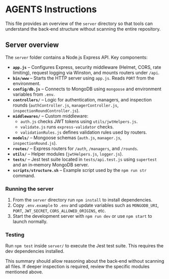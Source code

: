 # AGENTS Instructions

This file provides an overview of the `server` directory so that tools can understand the back‑end structure without scanning the entire repository.

## Server overview

The `server` folder contains a Node.js Express API. Key components:

- **`app.js`** – Configures Express, security middleware (Helmet, CORS, rate limiting), request logging via Winston, and mounts routers under `/api`.
- **`bin/www`** – Starts the HTTP server using `app.js`. Reads `PORT` from the environment.
- **`config/db.js`** – Connects to MongoDB using `mongoose` and environment variables from `.env`.
- **`controllers/`** – Logic for authentication, managers, and inspection rounds (`authController.js`, `managerController.js`, `inspectionRoundController.js`).
- **`middlewares/`** – Custom middleware:
  - `auth.js` checks JWT tokens using `utils/jwtHelpers.js`.
  - `validate.js` runs `express-validator` checks.
  - `validationRules.js` defines validation rules used by routers.
- **`models/`** – Mongoose schemas (`auth.js`, `manager.js`, `inspectionRound.js`).
- **`routes/`** – Express routers for `/auth`, `/managers`, and `/rounds`.
- **`utils/`** – Helper modules (`jwtHelpers.js`, `logger.js`).
- **`tests/`** – Jest test suite located in `tests/api.test.js` using `supertest` and an in‑memory MongoDB server.
- **`scripts/structure.sh`** – Example script used by the `npm run str` command.

### Running the server

1. From the `server` directory run `npm install` to install dependencies.
2. Copy `.env.example` to `.env` and update variables such as `MONGODB_URI`, `PORT`, `JWT_SECRET`, `CORS_ALLOWED_ORIGINS`, etc.
3. Start the development server with `npm run dev` or use `npm start` to launch normally.

### Testing

Run `npm test` inside `server/` to execute the Jest test suite. This requires the dev dependencies installed.

This summary should allow reasoning about the back‑end without scanning all files. If deeper inspection is required, review the specific modules mentioned above.